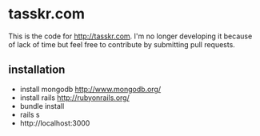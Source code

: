 tasskr.com
======

This is the code for http://tasskr.com.  I'm no longer developing it because of lack of time but feel free to contribute by submitting pull requests.

installation
------
* install mongodb http://www.mongodb.org/  
* install rails http://rubyonrails.org/  
* bundle install  
* rails s  
* http://localhost:3000  